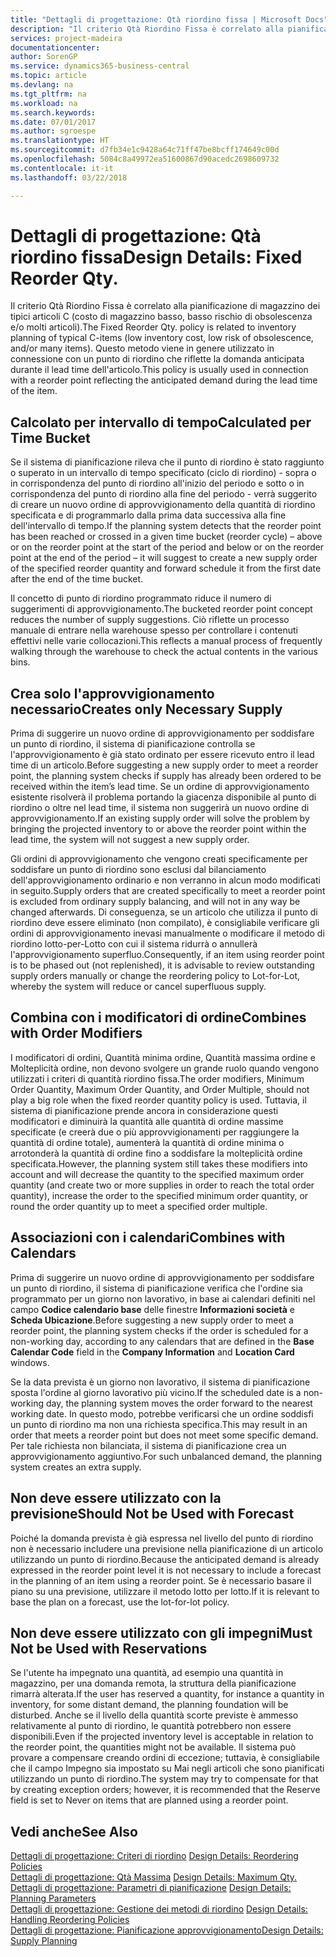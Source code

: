 ```yaml
---
title: "Dettagli di progettazione: Qtà riordino fissa | Microsoft Docs"
description: "Il criterio Qtà Riordino Fissa è correlato alla pianificazione di magazzino dei tipici articoli C (costo di magazzino basso, basso rischio di obsolescenza e/o molti articoli). Questo metodo viene in genere utilizzato in connessione con un punto di riordino che riflette la domanda anticipata durante il lead time dell'articolo."
services: project-madeira
documentationcenter: 
author: SorenGP
ms.service: dynamics365-business-central
ms.topic: article
ms.devlang: na
ms.tgt_pltfrm: na
ms.workload: na
ms.search.keywords: 
ms.date: 07/01/2017
ms.author: sgroespe
ms.translationtype: HT
ms.sourcegitcommit: d7fb34e1c9428a64c71ff47be8bcff174649c00d
ms.openlocfilehash: 5084c8a49972ea51600867d90acedc2698609732
ms.contentlocale: it-it
ms.lasthandoff: 03/22/2018

---
```

# <a name="design-details-fixed-reorder-qty"></a><span data-ttu-id="43505-104">Dettagli di progettazione: Qtà riordino fissa</span><span class="sxs-lookup"><span data-stu-id="43505-104">Design Details: Fixed Reorder Qty.</span></span>
<span data-ttu-id="43505-105">Il criterio Qtà Riordino Fissa è correlato alla pianificazione di magazzino dei tipici articoli C (costo di magazzino basso, basso rischio di obsolescenza e/o molti articoli).</span><span class="sxs-lookup"><span data-stu-id="43505-105">The Fixed Reorder Qty. policy is related to inventory planning of typical C-items (low inventory cost, low risk of obsolescence, and/or many items).</span></span> <span data-ttu-id="43505-106">Questo metodo viene in genere utilizzato in connessione con un punto di riordino che riflette la domanda anticipata durante il lead time dell'articolo.</span><span class="sxs-lookup"><span data-stu-id="43505-106">This policy is usually used in connection with a reorder point reflecting the anticipated demand during the lead time of the item.</span></span>  

## <a name="calculated-per-time-bucket"></a><span data-ttu-id="43505-107">Calcolato per intervallo di tempo</span><span class="sxs-lookup"><span data-stu-id="43505-107">Calculated per Time Bucket</span></span>  
 <span data-ttu-id="43505-108">Se il sistema di pianificazione rileva che il punto di riordino è stato raggiunto o superato in un intervallo di tempo specificato (ciclo di riordino) - sopra o in corrispondenza del punto di riordino all'inizio del periodo e sotto o in corrispondenza del punto di riordino alla fine del periodo - verrà suggerito di creare un nuovo ordine di approvvigionamento della quantità di riordino specificata e di programmarlo dalla prima data successiva alla fine dell'intervallo di tempo.</span><span class="sxs-lookup"><span data-stu-id="43505-108">If the planning system detects that the reorder point has been reached or crossed in a given time bucket (reorder cycle) – above or on the reorder point at the start of the period and below or on the reorder point at the end of the period – it will suggest to create a new supply order of the specified reorder quantity and forward schedule it from the first date after the end of the time bucket.</span></span>  

 <span data-ttu-id="43505-109">Il concetto di punto di riordino programmato riduce il numero di suggerimenti di approvvigionamento.</span><span class="sxs-lookup"><span data-stu-id="43505-109">The bucketed reorder point concept reduces the number of supply suggestions.</span></span> <span data-ttu-id="43505-110">Ciò riflette un processo manuale di entrare nella warehouse spesso per controllare i contenuti effettivi nelle varie collocazioni.</span><span class="sxs-lookup"><span data-stu-id="43505-110">This reflects a manual process of frequently walking through the warehouse to check the actual contents in the various bins.</span></span>  

## <a name="creates-only-necessary-supply"></a><span data-ttu-id="43505-111">Crea solo l'approvvigionamento necessario</span><span class="sxs-lookup"><span data-stu-id="43505-111">Creates only Necessary Supply</span></span>  
 <span data-ttu-id="43505-112">Prima di suggerire un nuovo ordine di approvvigionamento per soddisfare un punto di riordino, il sistema di pianificazione controlla se l'approvvigionamento è già stato ordinato per essere ricevuto entro il lead time di un articolo.</span><span class="sxs-lookup"><span data-stu-id="43505-112">Before suggesting a new supply order to meet a reorder point, the planning system checks if supply has already been ordered to be received within the item’s lead time.</span></span> <span data-ttu-id="43505-113">Se un ordine di approvvigionamento esistente risolverà il problema portando la giacenza disponibile al punto di riordino o oltre nel lead time, il sistema non suggerirà un nuovo ordine di approvvigionamento.</span><span class="sxs-lookup"><span data-stu-id="43505-113">If an existing supply order will solve the problem by bringing the projected inventory to or above the reorder point within the lead time, the system will not suggest a new supply order.</span></span>  

 <span data-ttu-id="43505-114">Gli ordini di approvvigionamento che vengono creati specificamente per soddisfare un punto di riordino sono esclusi dal bilanciamento dell'approvvigionamento ordinario e non verranno in alcun modo modificati in seguito.</span><span class="sxs-lookup"><span data-stu-id="43505-114">Supply orders that are created specifically to meet a reorder point is excluded from ordinary supply balancing, and will not in any way be changed afterwards.</span></span> <span data-ttu-id="43505-115">Di conseguenza, se un articolo che utilizza il punto di riordino deve essere eliminato (non compilato), è consigliabile verificare gli ordini di approvvigionamento inevasi manualmente o modificare il metodo di riordino lotto-per-Lotto con cui il sistema ridurrà o annullerà l'approvvigionamento superfluo.</span><span class="sxs-lookup"><span data-stu-id="43505-115">Consequently, if an item using reorder point is to be phased out (not replenished), it is advisable to review outstanding supply orders manually or change the reordering policy to Lot-for-Lot, whereby the system will reduce or cancel superfluous supply.</span></span>  

## <a name="combines-with-order-modifiers"></a><span data-ttu-id="43505-116">Combina con i modificatori di ordine</span><span class="sxs-lookup"><span data-stu-id="43505-116">Combines with Order Modifiers</span></span>  
 <span data-ttu-id="43505-117">I modificatori di ordini, Quantità minima ordine, Quantità massima ordine e Molteplicità ordine, non devono svolgere un grande ruolo quando vengono utilizzati i criteri di quantità riordino fissa.</span><span class="sxs-lookup"><span data-stu-id="43505-117">The order modifiers, Minimum Order Quantity, Maximum Order Quantity, and Order Multiple, should not play a big role when the fixed reorder quantity policy is used.</span></span> <span data-ttu-id="43505-118">Tuttavia, il sistema di pianificazione prende ancora in considerazione questi modificatori e diminuirà la quantità alle quantità di ordine massime specificate (e creerà due o più approvvigionamenti per raggiungere la quantità di ordine totale), aumenterà la quantità di ordine minima o arrotonderà la quantità di ordine fino a soddisfare la molteplicità ordine specificata.</span><span class="sxs-lookup"><span data-stu-id="43505-118">However, the planning system still takes these modifiers into account and will decrease the quantity to the specified maximum order quantity (and create two or more supplies in order to reach the total order quantity), increase the order to the specified minimum order quantity, or round the order quantity up to meet a specified order multiple.</span></span>  

## <a name="combines-with-calendars"></a><span data-ttu-id="43505-119">Associazioni con i calendari</span><span class="sxs-lookup"><span data-stu-id="43505-119">Combines with Calendars</span></span>  
 <span data-ttu-id="43505-120">Prima di suggerire un nuovo ordine di approvvigionamento per soddisfare un punto di riordino, il sistema di pianificazione verifica che l'ordine sia programmato per un giorno non lavorativo, in base ai calendari definiti nel campo **Codice calendario base** delle finestre **Informazioni società** e **Scheda Ubicazione**.</span><span class="sxs-lookup"><span data-stu-id="43505-120">Before suggesting a new supply order to meet a reorder point, the planning system checks if the order is scheduled for a non-working day, according to any calendars that are defined in the **Base Calendar Code** field in the **Company Information** and **Location Card** windows.</span></span>  

 <span data-ttu-id="43505-121">Se la data prevista è un giorno non lavorativo, il sistema di pianificazione sposta l'ordine al giorno lavorativo più vicino.</span><span class="sxs-lookup"><span data-stu-id="43505-121">If the scheduled date is a non-working day, the planning system moves the order forward to the nearest working date.</span></span> <span data-ttu-id="43505-122">In questo modo, potrebbe verificarsi che un ordine soddisfi un punto di riordino ma non una richiesta specifica.</span><span class="sxs-lookup"><span data-stu-id="43505-122">This may result in an order that meets a reorder point but does not meet some specific demand.</span></span> <span data-ttu-id="43505-123">Per tale richiesta non bilanciata, il sistema di pianificazione crea un approvvigionamento aggiuntivo.</span><span class="sxs-lookup"><span data-stu-id="43505-123">For such unbalanced demand, the planning system creates an extra supply.</span></span>  

## <a name="should-not-be-used-with-forecast"></a><span data-ttu-id="43505-124">Non deve essere utilizzato con la previsione</span><span class="sxs-lookup"><span data-stu-id="43505-124">Should Not be Used with Forecast</span></span>  
 <span data-ttu-id="43505-125">Poiché la domanda prevista è già espressa nel livello del punto di riordino non è necessario includere una previsione nella pianificazione di un articolo utilizzando un punto di riordino.</span><span class="sxs-lookup"><span data-stu-id="43505-125">Because the anticipated demand is already expressed in the reorder point level it is not necessary to include a forecast in the planning of an item using a reorder point.</span></span> <span data-ttu-id="43505-126">Se è necessario basare il piano su una previsione, utilizzare il metodo lotto per lotto.</span><span class="sxs-lookup"><span data-stu-id="43505-126">If it is relevant to base the plan on a forecast, use the lot-for-lot policy.</span></span>  

## <a name="must-not-be-used-with-reservations"></a><span data-ttu-id="43505-127">Non deve essere utilizzato con gli impegni</span><span class="sxs-lookup"><span data-stu-id="43505-127">Must Not be Used with Reservations</span></span>  
 <span data-ttu-id="43505-128">Se l'utente ha impegnato una quantità, ad esempio una quantità in magazzino, per una domanda remota, la struttura della pianificazione rimarrà alterata.</span><span class="sxs-lookup"><span data-stu-id="43505-128">If the user has reserved a quantity, for instance a quantity in inventory, for some distant demand, the planning foundation will be disturbed.</span></span> <span data-ttu-id="43505-129">Anche se il livello della quantità scorte previste è ammesso relativamente al punto di riordino, le quantità potrebbero non essere disponibili.</span><span class="sxs-lookup"><span data-stu-id="43505-129">Even if the projected inventory level is acceptable in relation to the reorder point, the quantities might not be available.</span></span> <span data-ttu-id="43505-130">Il sistema può provare a compensare creando ordini di eccezione; tuttavia, è consigliabile che il campo Impegno sia impostato su Mai negli articoli che sono pianificati utilizzando un punto di riordino.</span><span class="sxs-lookup"><span data-stu-id="43505-130">The system may try to compensate for that by creating exception orders; however, it is recommended that the Reserve field is set to Never on items that are planned using a reorder point.</span></span>  

## <a name="see-also"></a><span data-ttu-id="43505-131">Vedi anche</span><span class="sxs-lookup"><span data-stu-id="43505-131">See Also</span></span>  
 <span data-ttu-id="43505-132">[Dettagli di progettazione: Criteri di riordino](design-details-reordering-policies.md) </span><span class="sxs-lookup"><span data-stu-id="43505-132">[Design Details: Reordering Policies](design-details-reordering-policies.md) </span></span>  
 <span data-ttu-id="43505-133">[Dettagli di progettazione: Qtà Massima](design-details-maximum-qty.md) </span><span class="sxs-lookup"><span data-stu-id="43505-133">[Design Details: Maximum Qty.](design-details-maximum-qty.md) </span></span>  
 <span data-ttu-id="43505-134">[Dettagli di progettazione: Parametri di pianificazione](design-details-planning-parameters.md) </span><span class="sxs-lookup"><span data-stu-id="43505-134">[Design Details: Planning Parameters](design-details-planning-parameters.md) </span></span>  
 <span data-ttu-id="43505-135">[Dettagli di progettazione: Gestione dei metodi di riordino](design-details-handling-reordering-policies.md) </span><span class="sxs-lookup"><span data-stu-id="43505-135">[Design Details: Handling Reordering Policies](design-details-handling-reordering-policies.md) </span></span>  
 [<span data-ttu-id="43505-136">Dettagli di progettazione: Pianificazione approvvigionamento</span><span class="sxs-lookup"><span data-stu-id="43505-136">Design Details: Supply Planning</span></span>](design-details-supply-planning.md)

